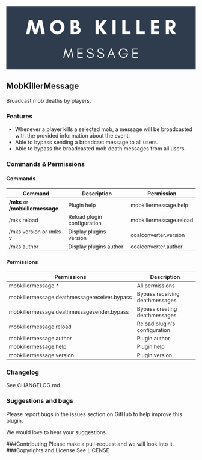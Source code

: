 <img src="docs/MobKillerMessage Spigot plugin.png" style="align:center;" />

## MobKillerMessage
Broadcast mob deaths by players.
### Features
+ Whenever a player kills a selected mob, a message will be broadcasted with the provided information about the event.
+ Able to bypass sending a broadcast message to all users.
+ Able to bypass the broadcasted mob death messages from all users.
### Commands & Permissions
#### Commands
| Command                                | Description                 | Permission              |
|----------------------------------------|-----------------------------|-------------------------|
| **/mks** or <br/>**/mobkillermessage** | Plugin help                 | mobkillermessage.help   |
| /mks reload                            | Reload plugin configuration | mobkillermessage.reload |
| /mks version or /mks v                 | Display plugins version     | coalconverter.version   |
| /mks author                            | Display plugins author      | coalconverter.author    |
#### Permissions
| Permissions                                  | Description                    | 
|----------------------------------------------|--------------------------------|
| mobkillermessage.*                           | All permissions                | 
| mobkillermessage.deathmessagereceiver.bypass | Bypass receiving deathmessages |
| mobkillermessage.deathmessagesender.bypass   | Bypass creating deathmessages  | 
| mobkillermessage.reload                      | Reload plugin's configuration  |
| mobkillermessage.author                      | Plugin author                  |
| mobkillermessage.help                        | Plugin help                    |
| mobkillermessage.version                     | Plugin version                 |

### Changelog
See CHANGELOG.md

### Suggestions and bugs
Please report bugs in the issues section on GitHub to help improve this plugin.

We would love to hear your suggestions.

###Contributing
Please make a pull-request and we will look into it.
###Copyrights and License
See LICENSE